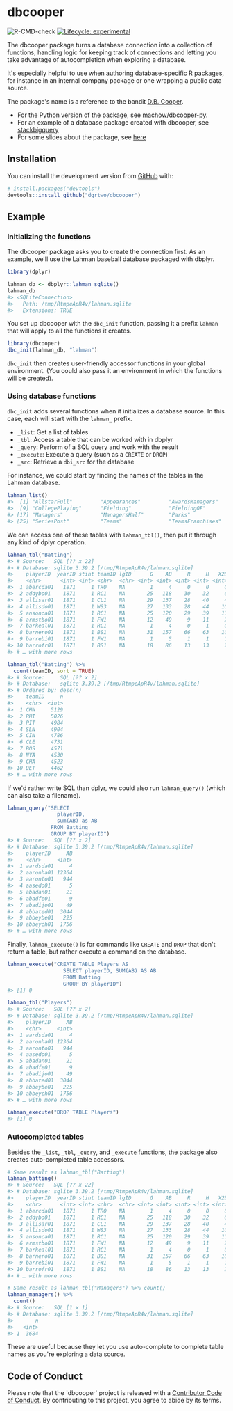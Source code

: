 <!-- README.md is generated from README.Rmd. Please edit that file -->



# dbcooper

<!-- badges: start -->
![R-CMD-check](https://github.com/chriscardillo/dbcooper/workflows/R-CMD-check/badge.svg)
[![Lifecycle: experimental](https://img.shields.io/badge/lifecycle-experimental-orange.svg)](https://www.tidyverse.org/lifecycle/#experimental)
<!-- badges: end -->

The dbcooper package turns a database connection into a collection of functions, handling logic for keeping track of connections and letting you take advantage of autocompletion when exploring a database.

It's especially helpful to use when authoring database-specific R packages, for instance in an internal company package or one wrapping a public data source.

The package's name is a reference to the bandit [D.B. Cooper](https://en.wikipedia.org/wiki/D._B._Cooper).

* For the Python version of the package, see [machow/dbcooper-py](https://github.com/machow/dbcooper-py).
* For an example of a database package created with dbcooper, see [stackbigquery](https://github.com/dgrtwo/stackbigquery/)
* For some slides about the package, see [here](http://varianceexplained.org/files/dbcooper-rstudio-conf-2022.pdf)

## Installation

You can install the development version from [GitHub](https://github.com/) with:

``` r
# install.packages("devtools")
devtools::install_github("dgrtwo/dbcooper")
```

## Example

### Initializing the functions

The dbcooper package asks you to create the connection first. As an example, we'll use the Lahman baseball database packaged with dbplyr.


```r
library(dplyr)

lahman_db <- dbplyr::lahman_sqlite()
lahman_db
#> <SQLiteConnection>
#>   Path: /tmp/RtmpeApR4v/lahman.sqlite
#>   Extensions: TRUE
```

You set up dbcooper with the `dbc_init` function, passing it a prefix `lahman` that will apply to all the functions it creates.


```r
library(dbcooper)
dbc_init(lahman_db, "lahman")
```

`dbc_init` then creates user-friendly accessor functions in your global environment. (You could also pass it an environment in which the functions will be created).

### Using database functions

`dbc_init` adds several functions when it initializes a database source. In this case, each will start with the `lahman_` prefix.

* `_list`: Get a list of tables
* `_tbl`: Access a table that can be worked with in dbplyr
* `_query`: Perform of a SQL query and work with the result
* `_execute`: Execute a query (such as a `CREATE` or `DROP`)
* `_src`: Retrieve a `dbi_src` for the database

For instance, we could start by finding the names of the tables in the Lahman database.


```r
lahman_list()
#>  [1] "AllstarFull"         "Appearances"         "AwardsManagers"      "AwardsPlayers"       "AwardsShareManagers" "AwardsSharePlayers"  "Batting"             "BattingPost"        
#>  [9] "CollegePlaying"      "Fielding"            "FieldingOF"          "FieldingOFsplit"     "FieldingPost"        "HallOfFame"          "HomeGames"           "LahmanData"         
#> [17] "Managers"            "ManagersHalf"        "Parks"               "People"              "Pitching"            "PitchingPost"        "Salaries"            "Schools"            
#> [25] "SeriesPost"          "Teams"               "TeamsFranchises"     "TeamsHalf"           "sqlite_stat1"        "sqlite_stat4"
```

We can access one of these tables with `lahman_tbl()`, then put it through any kind of dplyr operation.


```r
lahman_tbl("Batting")
#> # Source:   SQL [?? x 22]
#> # Database: sqlite 3.39.2 [/tmp/RtmpeApR4v/lahman.sqlite]
#>    playerID  yearID stint teamID lgID      G    AB     R     H   X2B   X3B    HR   RBI    SB    CS    BB    SO   IBB   HBP    SH    SF  GIDP
#>    <chr>      <int> <int> <chr>  <chr> <int> <int> <int> <int> <int> <int> <int> <int> <int> <int> <int> <int> <int> <int> <int> <int> <int>
#>  1 abercda01   1871     1 TRO    NA        1     4     0     0     0     0     0     0     0     0     0     0    NA    NA    NA    NA     0
#>  2 addybo01    1871     1 RC1    NA       25   118    30    32     6     0     0    13     8     1     4     0    NA    NA    NA    NA     0
#>  3 allisar01   1871     1 CL1    NA       29   137    28    40     4     5     0    19     3     1     2     5    NA    NA    NA    NA     1
#>  4 allisdo01   1871     1 WS3    NA       27   133    28    44    10     2     2    27     1     1     0     2    NA    NA    NA    NA     0
#>  5 ansonca01   1871     1 RC1    NA       25   120    29    39    11     3     0    16     6     2     2     1    NA    NA    NA    NA     0
#>  6 armstbo01   1871     1 FW1    NA       12    49     9    11     2     1     0     5     0     1     0     1    NA    NA    NA    NA     0
#>  7 barkeal01   1871     1 RC1    NA        1     4     0     1     0     0     0     2     0     0     1     0    NA    NA    NA    NA     0
#>  8 barnero01   1871     1 BS1    NA       31   157    66    63    10     9     0    34    11     6    13     1    NA    NA    NA    NA     1
#>  9 barrebi01   1871     1 FW1    NA        1     5     1     1     1     0     0     1     0     0     0     0    NA    NA    NA    NA     0
#> 10 barrofr01   1871     1 BS1    NA       18    86    13    13     2     1     0    11     1     0     0     0    NA    NA    NA    NA     0
#> # … with more rows

lahman_tbl("Batting") %>%
  count(teamID, sort = TRUE)
#> # Source:     SQL [?? x 2]
#> # Database:   sqlite 3.39.2 [/tmp/RtmpeApR4v/lahman.sqlite]
#> # Ordered by: desc(n)
#>    teamID     n
#>    <chr>  <int>
#>  1 CHN     5129
#>  2 PHI     5026
#>  3 PIT     4984
#>  4 SLN     4904
#>  5 CIN     4786
#>  6 CLE     4731
#>  7 BOS     4571
#>  8 NYA     4530
#>  9 CHA     4523
#> 10 DET     4462
#> # … with more rows
```

If we'd rather write SQL than dplyr, we could also run `lahman_query()` (which can also take a filename).


```r
lahman_query("SELECT
                playerID,
                sum(AB) as AB
              FROM Batting
              GROUP BY playerID")
#> # Source:   SQL [?? x 2]
#> # Database: sqlite 3.39.2 [/tmp/RtmpeApR4v/lahman.sqlite]
#>    playerID     AB
#>    <chr>     <int>
#>  1 aardsda01     4
#>  2 aaronha01 12364
#>  3 aaronto01   944
#>  4 aasedo01      5
#>  5 abadan01     21
#>  6 abadfe01      9
#>  7 abadijo01    49
#>  8 abbated01  3044
#>  9 abbeybe01   225
#> 10 abbeych01  1756
#> # … with more rows
```

Finally, `lahman_execute()` is for commands like `CREATE` and `DROP` that don't return a table, but rather execute a command on the database.


```r
lahman_execute("CREATE TABLE Players AS
                  SELECT playerID, SUM(AB) AS AB
                  FROM Batting
                  GROUP BY playerID")
#> [1] 0

lahman_tbl("Players")
#> # Source:   SQL [?? x 2]
#> # Database: sqlite 3.39.2 [/tmp/RtmpeApR4v/lahman.sqlite]
#>    playerID     AB
#>    <chr>     <int>
#>  1 aardsda01     4
#>  2 aaronha01 12364
#>  3 aaronto01   944
#>  4 aasedo01      5
#>  5 abadan01     21
#>  6 abadfe01      9
#>  7 abadijo01    49
#>  8 abbated01  3044
#>  9 abbeybe01   225
#> 10 abbeych01  1756
#> # … with more rows

lahman_execute("DROP TABLE Players")
#> [1] 0
```

### Autocompleted tables

Besides the `_list`, `_tbl`, `_query`, and `_execute` functions, the package also creates auto-completed table accessors.


```r
# Same result as lahman_tbl("Batting")
lahman_batting()
#> # Source:   SQL [?? x 22]
#> # Database: sqlite 3.39.2 [/tmp/RtmpeApR4v/lahman.sqlite]
#>    playerID  yearID stint teamID lgID      G    AB     R     H   X2B   X3B    HR   RBI    SB    CS    BB    SO   IBB   HBP    SH    SF  GIDP
#>    <chr>      <int> <int> <chr>  <chr> <int> <int> <int> <int> <int> <int> <int> <int> <int> <int> <int> <int> <int> <int> <int> <int> <int>
#>  1 abercda01   1871     1 TRO    NA        1     4     0     0     0     0     0     0     0     0     0     0    NA    NA    NA    NA     0
#>  2 addybo01    1871     1 RC1    NA       25   118    30    32     6     0     0    13     8     1     4     0    NA    NA    NA    NA     0
#>  3 allisar01   1871     1 CL1    NA       29   137    28    40     4     5     0    19     3     1     2     5    NA    NA    NA    NA     1
#>  4 allisdo01   1871     1 WS3    NA       27   133    28    44    10     2     2    27     1     1     0     2    NA    NA    NA    NA     0
#>  5 ansonca01   1871     1 RC1    NA       25   120    29    39    11     3     0    16     6     2     2     1    NA    NA    NA    NA     0
#>  6 armstbo01   1871     1 FW1    NA       12    49     9    11     2     1     0     5     0     1     0     1    NA    NA    NA    NA     0
#>  7 barkeal01   1871     1 RC1    NA        1     4     0     1     0     0     0     2     0     0     1     0    NA    NA    NA    NA     0
#>  8 barnero01   1871     1 BS1    NA       31   157    66    63    10     9     0    34    11     6    13     1    NA    NA    NA    NA     1
#>  9 barrebi01   1871     1 FW1    NA        1     5     1     1     1     0     0     1     0     0     0     0    NA    NA    NA    NA     0
#> 10 barrofr01   1871     1 BS1    NA       18    86    13    13     2     1     0    11     1     0     0     0    NA    NA    NA    NA     0
#> # … with more rows

# Same result as lahman_tbl("Managers") %>% count()
lahman_managers() %>%
  count()
#> # Source:   SQL [1 x 1]
#> # Database: sqlite 3.39.2 [/tmp/RtmpeApR4v/lahman.sqlite]
#>       n
#>   <int>
#> 1  3684
```

These are useful because they let you use auto-complete to complete table names as you're exploring a data source.

## Code of Conduct

Please note that the 'dbcooper' project is released with a
[Contributor Code of Conduct](CODE_OF_CONDUCT.md).
By contributing to this project, you agree to abide by its terms.
